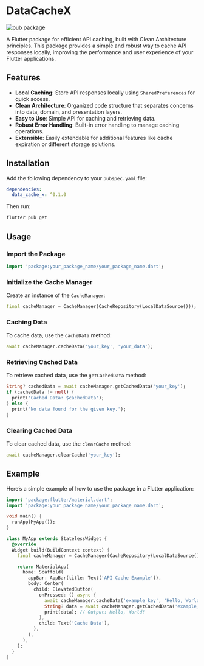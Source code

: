# DataCacheX

[![pub package](https://img.shields.io/pub/v/your_package_name.svg)](https://pub.dev/packages/data_cache_x)

A Flutter package for efficient API caching, built with Clean Architecture principles. This package provides a simple and robust way to cache API responses locally, improving the performance and user experience of your Flutter applications.

## Features

- **Local Caching**: Store API responses locally using `SharedPreferences` for quick access.
- **Clean Architecture**: Organized code structure that separates concerns into data, domain, and presentation layers.
- **Easy to Use**: Simple API for caching and retrieving data.
- **Robust Error Handling**: Built-in error handling to manage caching operations.
- **Extensible**: Easily extendable for additional features like cache expiration or different storage solutions.

## Installation

Add the following dependency to your `pubspec.yaml` file:

```yaml
dependencies:
  data_cache_x: ^0.1.0
```

Then run:

```bash
flutter pub get
```

## Usage

### Import the Package

```dart
import 'package:your_package_name/your_package_name.dart';
```

### Initialize the Cache Manager

Create an instance of the `CacheManager`:

```dart
final cacheManager = CacheManager(CacheRepository(LocalDataSource()));
```

### Caching Data

To cache data, use the `cacheData` method:

```dart
await cacheManager.cacheData('your_key', 'your_data');
```

### Retrieving Cached Data

To retrieve cached data, use the `getCachedData` method:

```dart
String? cachedData = await cacheManager.getCachedData('your_key');
if (cachedData != null) {
  print('Cached Data: $cachedData');
} else {
  print('No data found for the given key.');
}
```

### Clearing Cached Data

To clear cached data, use the `clearCache` method:

```dart
await cacheManager.clearCache('your_key');
```

## Example

Here’s a simple example of how to use the package in a Flutter application:

```dart
import 'package:flutter/material.dart';
import 'package:your_package_name/your_package_name.dart';

void main() {
  runApp(MyApp());
}

class MyApp extends StatelessWidget {
  @override
  Widget build(BuildContext context) {
    final cacheManager = CacheManager(CacheRepository(LocalDataSource()));

    return MaterialApp(
      home: Scaffold(
        appBar: AppBar(title: Text('API Cache Example')),
        body: Center(
          child: ElevatedButton(
            onPressed: () async {
              await cacheManager.cacheData('example_key', 'Hello, World!');
              String? data = await cacheManager.getCachedData('example_key');
              print(data); // Output: Hello, World!
            },
            child: Text('Cache Data'),
          ),
        ),
      ),
    );
  }
}
```
